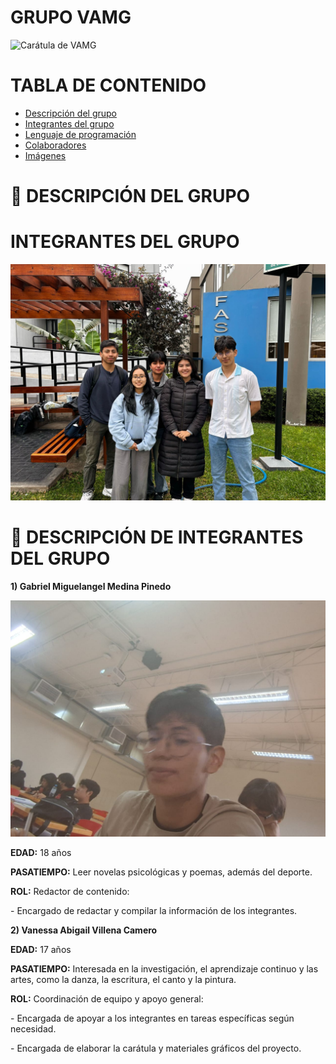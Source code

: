 # GRUPO VAMG

![Carátula de VAMG](assets/Carátula.png)

# TABLA DE CONTENIDO

- [Descripción del grupo](#descripción-del-grupo)
- [Integrantes del grupo](#integrantes-del-grupo)
- [Lenguaje de programación](#lenguaje-de-programación)
- [Colaboradores](#colaboradores)
- [Imágenes](#imágenes)
# 🚀 DESCRIPCIÓN DEL GRUPO


# **INTEGRANTES DEL GRUPO**

![Foto grupal](assets/Foto%20grupal.jpeg)

# 👥 DESCRIPCIÓN DE INTEGRANTES DEL GRUPO
**1) Gabriel Miguelangel Medina Pinedo**

![Gabriel](assets/Gabriel.jpeg)

**EDAD:** 18 años

**PASATIEMPO:** Leer novelas psicológicas y poemas, además del deporte.

**ROL:** Redactor de contenido:

\- Encargado de redactar y compilar la información de los integrantes.

**2) Vanessa Abigail Villena Camero**



**EDAD:** 17 años

**PASATIEMPO:** Interesada en la investigación, el aprendizaje continuo y las artes, como la danza, la escritura, el canto y la pintura.

**ROL:** Coordinación de equipo y apoyo general:

\- Encargada de apoyar a los integrantes en tareas específicas según necesidad.

\- Encargada de elaborar la carátula y materiales gráficos del proyecto.
